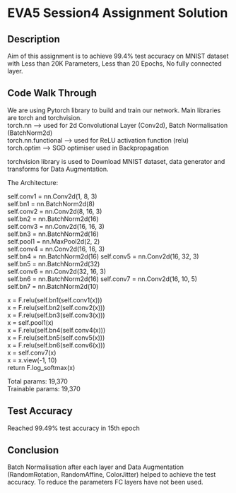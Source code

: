 # EVA5 Session4 Assignment Solution

## Description
Aim of this assignment is to achieve 99.4% test accuracy on MNIST dataset with Less than 20K Parameters, Less than 20 Epochs, No fully connected layer.

## Code Walk Through
We are using Pytorch library to build and train our network. Main libraries are torch and torchvision.  
torch.nn --> used for 2d Convolutional Layer (Conv2d), Batch Normalisation (BatchNorm2d)  
torch.nn.functional --> used for ReLU activation function (relu)  
torch.optim --> SGD optimiser used in Backpropagation  

torchvision library is used to Download MNIST dataset, data generator and transforms for Data Augmentation.  

The Architecture:  

self.conv1 = nn.Conv2d(1, 8, 3)      
self.bn1   = nn.BatchNorm2d(8)  
self.conv2 = nn.Conv2d(8, 16, 3)  
self.bn2   = nn.BatchNorm2d(16)  
self.conv3 = nn.Conv2d(16, 16, 3)  
self.bn3   = nn.BatchNorm2d(16)  
self.pool1 = nn.MaxPool2d(2, 2)      
self.conv4 = nn.Conv2d(16, 16, 3)   
self.bn4   = nn.BatchNorm2d(16)
self.conv5 = nn.Conv2d(16, 32, 3)   
self.bn5   = nn.BatchNorm2d(32)  
self.conv6 = nn.Conv2d(32, 16, 3)    
self.bn6   = nn.BatchNorm2d(16)
self.conv7 = nn.Conv2d(16, 10, 5)   
self.bn7   = nn.BatchNorm2d(10)  
    
x = F.relu(self.bn1(self.conv1(x)))  
x = F.relu(self.bn2(self.conv2(x)))  
x = F.relu(self.bn3(self.conv3(x)))    
x = self.pool1(x)  
x = F.relu(self.bn4(self.conv4(x)))   
x = F.relu(self.bn5(self.conv5(x)))   
x = F.relu(self.bn6(self.conv6(x)))   
x = self.conv7(x)   
x = x.view(-1, 10)    
return F.log_softmax(x)   

Total params: 19,370  
Trainable params: 19,370

## Test Accuracy
Reached 99.49% test accuracy in 15th epoch

## Conclusion
Batch Normalisation after each layer and Data Augmentation (RandomRotation, RandomAffine, ColorJitter) helped to achieve the test accuracy. To reduce the parameters FC layers have not been used.
